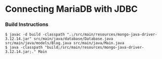# Connecting MariaDB with JDBC

### Build Instructions

```
$ javac -d build -classpath ".;/src/main/resources/mongo-java-driver-3.12.14.jar" src/main/java/database/Database.java src/main/java/models/Blog.java src/main/java/Main.java 
$ java -classpath "build;/src/main/resources/mongo-java-driver-3.12.14.jar;." Main
```